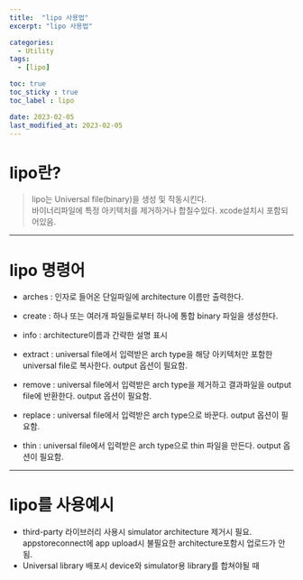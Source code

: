 ```yaml
---
title:  "lipo 사용법"
excerpt: "lipo 사용법"

categories:
  - Utility
tags:
  - [lipo]

toc: true
toc_sticky : true
toc_label : lipo

date: 2023-02-05
last_modified_at: 2023-02-05
---  
```


# lipo란?
> lipo는 Universal file(binary)을 생성 및 작동시킨다.  
> 바이너리파일에 특정 아키텍처를 제거하거나 합칠수있다. xcode설치시 포함되어있음.  

---  

# lipo 명령어

- arches : 인자로 들어온 단일파일에 architecture 이름만 출력한다.

- create : 하나 또는 여러개 파일들로부터 하나에 통합 binary 파일을 생성한다.

- info : architecture이름과 간략한 설명 표시

- extract : universal file에서 입력받은 arch type을 해당 아키텍처만 포함한 universal file로 복사한다. output 옵션이 필요함.

- remove : universal file에서 입력받은 arch type을 제거하고 결과파일을 output file에 반환한다. output 옵션이 필요함.

- replace : universal file에서 입력받은 arch type으로 바꾼다. output 옵션이 필요함.

- thin : universal file에서 입력받은 arch type으로 thin 파일을 만든다. output 옵션이 필요함.

---

# lipo를 사용예시

- third-party 라이브러리 사용시 simulator architecture 제거시 필요. appstoreconnect에 app upload시 불필요한 architecture포함시 업로드가 안됨.
- Universal library 배포시 device와 simulator용 library를 합쳐야될 때